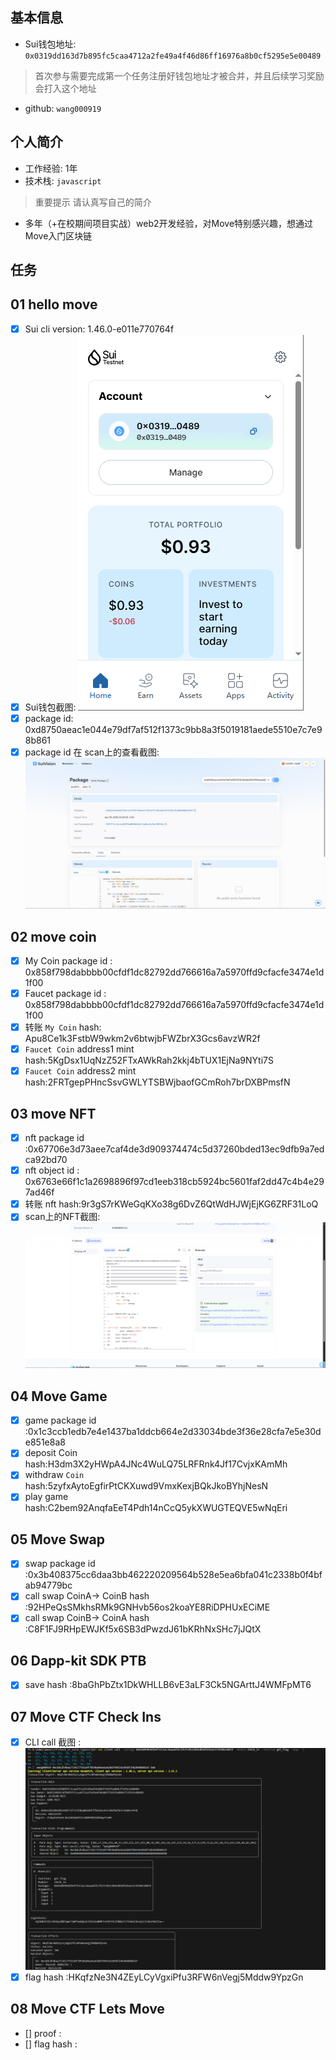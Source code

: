 ## 基本信息
- Sui钱包地址: `0x0319dd163d7b895fc5caa4712a2fe49a4f46d86ff16976a8b0cf5295e5e00489`
> 首次参与需要完成第一个任务注册好钱包地址才被合并，并且后续学习奖励会打入这个地址
- github: `wang000919`

## 个人简介
- 工作经验: 1年
- 技术栈: `javascript`
> 重要提示 请认真写自己的简介
- 多年（+在校期间项目实战）web2开发经验，对Move特别感兴趣，想通过Move入门区块链

## 任务

##   01 hello move  
- [x] Sui cli version: 1.46.0-e011e770764f
- [x] Sui钱包截图: ![Sui钱包截图](./images/image1.png)
- [x] package id: 0xd8750aeac1e044e79df7af512f1373c9bb8a3f5019181aede5510e7c7e98b861
- [x] package id 在 scan上的查看截图:![Scan截图](./images/image2.png)

##   02 move coin
- [x] My Coin package id : 0x858f798dabbbb00cfdf1dc82792dd766616a7a5970ffd9cfacfe3474e1d1f00
- [x] Faucet package id : 0x858f798dabbbb00cfdf1dc82792dd766616a7a5970ffd9cfacfe3474e1d1f00
- [x] 转账 `My Coin` hash: Apu8Ce1k3FstbW9wkm2v6btwjbFWZbrX3Gcs6avzWR2f
- [x] `Faucet Coin` address1 mint hash:5KgDsx1UqNzZ52FTxAWkRah2kkj4bTUX1EjNa9NYti7S
- [x] `Faucet Coin` address2 mint hash:2FRTgepPHncSsvGWLYTSBWjbaofGCmRoh7brDXBPmsfN

##   03 move NFT
- [x] nft package id :0x67706e3d73aee7caf4de3d909374474c5d37260bded13ec9dfb9a7edca92bd70
- [x] nft object id : 0x6763e66f1c1a2698896f97cd1eeb318cb5924bc5601faf2dd47c4b4e297ad46f
- [x] 转账 nft  hash:9r3gS7rKWeGqKXo38g6DvZ6QtWdHJWjEjKG6ZRF31LoQ
- [x] scan上的NFT截图:![Scan截图](./images/image3.png)

##   04 Move Game
- [x] game package id :0x1c3ccb1edb7e4e1437ba1ddcb664e2d33034bde3f36e28cfa7e5e30de851e8a8
- [x] deposit Coin hash:H3dm3X2yHWpA4JNc4WuLQ75LRFRnk4Jf17CvjxKAmMh
- [x] withdraw `Coin` hash:5zyfxAytoEgfirPtCKXuwd9VmxKexjBQkJkoBYhjNesN
- [x] play game hash:C2bem92AnqfaEeT4Pdh14nCcQ5ykXWUGTEQVE5wNqEri

##   05 Move Swap
- [x] swap package id :0x3b408375cc6daa3bb462220209564b528e5ea6bfa041c2338b0f4bfab94779bc
- [x] call swap CoinA-> CoinB  hash :92HPeQsSMkhsRMk9GNHvb56os2koaYE8RiDPHUxECiME
- [x] call swap CoinB-> CoinA  hash :C8F1FJ9RHpEWJKf5x6SB3dPwzdJ61bKRhNxSHc7jJQtX

##   06 Dapp-kit SDK PTB
- [x] save hash :8baGhPbZtx1DkWHLLB6vE3aLF3Ck5NGArttJ4WMFpMT6

##   07 Move CTF Check Ins
- [x] CLI call 截图 : ![截图](./images/image4.png)
- [x] flag hash :HKqfzNe3N4ZEyLCyVgxiPfu3RFW6nVegj5Mddw9YpzGn

##   08 Move CTF Lets Move
- [] proof : 
- [] flag hash :

